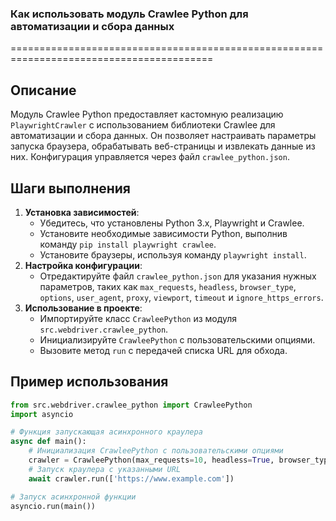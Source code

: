 ### Как использовать модуль Crawlee Python для автоматизации и сбора данных
=========================================================================================

Описание
-------------------------
Модуль Crawlee Python предоставляет кастомную реализацию `PlaywrightCrawler` с использованием библиотеки Crawlee для автоматизации и сбора данных. Он позволяет настраивать параметры запуска браузера, обрабатывать веб-страницы и извлекать данные из них. Конфигурация управляется через файл `crawlee_python.json`.

Шаги выполнения
-------------------------
1. **Установка зависимостей**:
   - Убедитесь, что установлены Python 3.x, Playwright и Crawlee.
   - Установите необходимые зависимости Python, выполнив команду `pip install playwright crawlee`.
   - Установите браузеры, используя команду `playwright install`.
2. **Настройка конфигурации**:
   - Отредактируйте файл `crawlee_python.json` для указания нужных параметров, таких как `max_requests`, `headless`, `browser_type`, `options`, `user_agent`, `proxy`, `viewport`, `timeout` и `ignore_https_errors`.
3. **Использование в проекте**:
   - Импортируйте класс `CrawleePython` из модуля `src.webdriver.crawlee_python`.
   - Инициализируйте `CrawleePython` с пользовательскими опциями.
   - Вызовите метод `run` с передачей списка URL для обхода.

Пример использования
-------------------------

```python
from src.webdriver.crawlee_python import CrawleePython
import asyncio

# Функция запускающая асинхронного краулера
async def main():
    # Инициализация CrawleePython с пользовательскими опциями
    crawler = CrawleePython(max_requests=10, headless=True, browser_type='chromium', options=["--headless"])
    # Запуск краулера с указанными URL
    await crawler.run(['https://www.example.com'])

# Запуск асинхронной функции
asyncio.run(main())
```